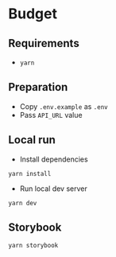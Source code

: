 # Budget

## Requirements

- `yarn`

## Preparation

- Copy `.env.example` as `.env`
- Pass `API_URL` value

## Local run

- Install dependencies

```shell
yarn install
```

- Run local dev server

```shell
yarn dev
```

## Storybook

```shell
yarn storybook
```

